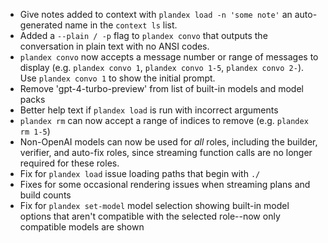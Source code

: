 - Give notes added to context with `plandex load -n 'some note'` an auto-generated name in the `context ls` list.
- Added a `--plain / -p` flag to `plandex convo` that outputs the conversation in plain text with no ANSI codes.
- `plandex convo` now accepts a message number or range of messages to display (e.g. `plandex convo 1`, `plandex convo 1-5`, `plandex convo 2-`). Use `plandex convo 1` to show the initial prompt.
- Remove 'gpt-4-turbo-preview' from list of built-in models and model packs
- Better help text if `plandex load` is run with incorrect arguments
- `plandex rm` can now accept a range of indices to remove (e.g. `plandex rm 1-5`)
- Non-OpenAI models can now be used for *all* roles, including the builder, verifier, and auto-fix roles, since streaming function calls are no longer required for these roles.
- Fix for `plandex load` issue loading paths that begin with `./`
- Fixes for some occasional rendering issues when streaming plans and build counts
- Fix for `plandex set-model` model selection showing built-in model options that aren't compatible with the selected role--now only compatible models are shown